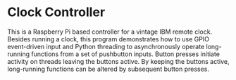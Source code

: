 # Clock Controller
This is a Raspberry Pi based controller for a vintage IBM remote clock. Besides running a clock, this program demonstrates how to use GPIO event-driven input and Python threading to asynchronously operate long-running functions from a set of pushbutton inputs. Button presses initiate activity on threads leaving the buttons active. By keeping the buttons active, long-running functions can be altered by subsequent button presses.
